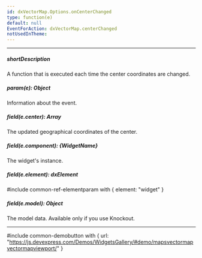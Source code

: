 ```yaml
---
id: dxVectorMap.Options.onCenterChanged
type: function(e)
default: null
EventForAction: dxVectorMap.centerChanged
notUsedInTheme: 
---
```

---
##### shortDescription
A function that is executed each time the center coordinates are changed.

##### param(e): Object
Information about the event.

##### field(e.center): Array<Number>
The updated geographical coordinates of the center.

##### field(e.component): {WidgetName}
The widget's instance.

##### field(e.element): dxElement
#include common-ref-elementparam with { element: "widget" }

##### field(e.model): Object
The model data. Available only if you use Knockout.

---
#include common-demobutton with {
    url: "https://js.devexpress.com/Demos/WidgetsGallery/#demo/mapsvectormapvectormapviewport/"
}